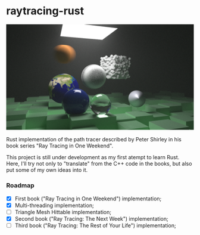 # raytracing-rust

![random_scene](./outputs/book_two.png)

Rust implementation of the path tracer described by Peter Shirley in his book series "Ray Tracing in One Weekend".

This project is still under development as my first atempt to learn Rust. 
Here, I'll try not only to "translate" from the C++ code in the books, but also put some of my own ideas into it.

### Roadmap

- [x] First book ("Ray Tracing in One Weekend") implementation;
- [x] Multi-threading implementation;
- [ ] Triangle Mesh Hittable implementation;
- [x] Second book ("Ray Tracing: The Next Week") implementation;
- [ ] Third book ("Ray Tracing: The Rest of Your Life") implementation;